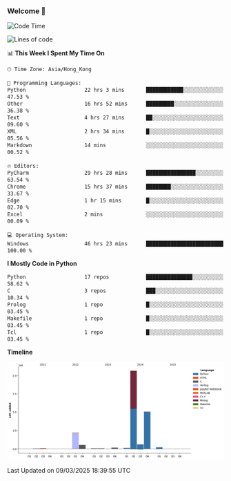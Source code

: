 ### Welcome 👋

<!--START_SECTION:waka-->
![Code Time](http://img.shields.io/badge/Code%20Time-1%2C602%20hrs%208%20mins-blue)

![Lines of code](https://img.shields.io/badge/From%20Hello%20World%20I%27ve%20Written-4.0%20million%20lines%20of%20code-blue)

📊 **This Week I Spent My Time On** 

```text
🕑︎ Time Zone: Asia/Hong_Kong

💬 Programming Languages: 
Python                   22 hrs 3 mins       ████████████░░░░░░░░░░░░░   47.53 % 
Other                    16 hrs 52 mins      █████████░░░░░░░░░░░░░░░░   36.38 % 
Text                     4 hrs 27 mins       ██░░░░░░░░░░░░░░░░░░░░░░░   09.60 % 
XML                      2 hrs 34 mins       █░░░░░░░░░░░░░░░░░░░░░░░░   05.56 % 
Markdown                 14 mins             ░░░░░░░░░░░░░░░░░░░░░░░░░   00.52 % 

🔥 Editors: 
PyCharm                  29 hrs 28 mins      ████████████████░░░░░░░░░   63.54 % 
Chrome                   15 hrs 37 mins      ████████░░░░░░░░░░░░░░░░░   33.67 % 
Edge                     1 hr 15 mins        █░░░░░░░░░░░░░░░░░░░░░░░░   02.70 % 
Excel                    2 mins              ░░░░░░░░░░░░░░░░░░░░░░░░░   00.09 % 

💻 Operating System: 
Windows                  46 hrs 23 mins      █████████████████████████   100.00 % 
```

**I Mostly Code in Python** 

```text
Python                   17 repos            ███████████████░░░░░░░░░░   58.62 % 
C                        3 repos             ███░░░░░░░░░░░░░░░░░░░░░░   10.34 % 
Prolog                   1 repo              █░░░░░░░░░░░░░░░░░░░░░░░░   03.45 % 
Makefile                 1 repo              █░░░░░░░░░░░░░░░░░░░░░░░░   03.45 % 
Tcl                      1 repo              █░░░░░░░░░░░░░░░░░░░░░░░░   03.45 % 
```



**Timeline**

![Lines of Code chart](https://raw.githubusercontent.com/xhj2501/xhj2501/main/assets/bar_graph.png)


 Last Updated on 09/03/2025 18:39:55 UTC
<!--END_SECTION:waka-->

